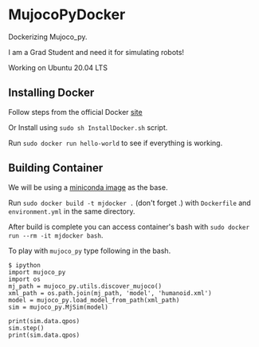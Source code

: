 # MujocoPyDocker
Dockerizing Mujoco_py.

I am a Grad Student and need it for simulating robots!

Working on Ubuntu 20.04 LTS

## Installing Docker
Follow steps from the official Docker [site](https://docs.docker.com/engine/install/ubuntu/)

Or Install using `sudo sh InstallDocker.sh` script.

Run `sudo docker run hello-world` to see if everything is working.

## Building Container
We will be using a [miniconda image](https://hub.docker.com/r/continuumio/miniconda3) as the base.

Run `sudo docker build -t mjdocker .` (don't forget .) with `Dockerfile` and `environment.yml` in the same directory.

After build is complete you can access container's bash with `sudo docker run --rm -it mjdocker bash`.

To play with `mujoco_py` type following in the bash.

```
$ ipython
import mujoco_py
import os
mj_path = mujoco_py.utils.discover_mujoco()
xml_path = os.path.join(mj_path, 'model', 'humanoid.xml')
model = mujoco_py.load_model_from_path(xml_path)
sim = mujoco_py.MjSim(model)

print(sim.data.qpos)
sim.step()
print(sim.data.qpos)
```

